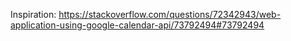 Inspiration:
https://stackoverflow.com/questions/72342943/web-application-using-google-calendar-api/73792494#73792494
